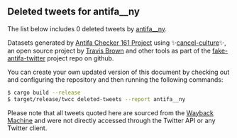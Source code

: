 ## Deleted tweets for antifa__ny

The list below includes 0 deleted tweets by
[antifa__ny](https://twitter.com/antifa__ny).



Datasets generated by [Antifa Checker 161 Project](https://twitter.com/antifacheck161) using ✨[cancel-culture](https://github.com/travisbrown/cancel-culture)✨, an open source project by 
[Travis Brown](https://twitter.com/travisbrown) and other tools as part of the 
[fake-antifa-twitter](https://github.com/antifacheck161/fake-antifa-twitter) project repo on github.

You can create your own updated version of this document by checking out and configuring the
repository and then running the following commands:

```bash
$ cargo build --release
$ target/release/twcc deleted-tweets --report antifa__ny
```

Please note that all tweets quoted here are sourced from the
[Wayback Machine](https://web.archive.org) and were not directly accessed through the Twitter API or
any Twitter client.

